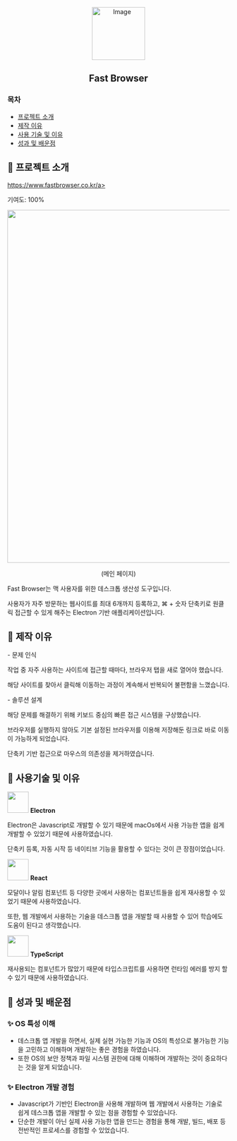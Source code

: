 <p align="center">
  <img width="120" alt="Image" src="https://github.com/user-attachments/assets/91ce632e-607e-4083-ad4f-e82a0e6a1225" />
</p>
<h2 align="center">Fast Browser</h1>

### 목차
- [프로젝트 소개](#프로젝트-소개)
- [제작 이유](#프로젝트-소개)
- [사용 기술 및 이유](#프로젝트-소개)
- [성과 및 배운점](#프로젝트-소개)

## 📍 프로젝트 소개
<a href="https://www.fastbrowser.co.kr" target="blank">https://www.fastbrowser.co.kr/a>
<p>기여도: 100%</p>
<p align="center">
  <img src="https://github.com/user-attachments/assets/868243e2-4b3f-46dc-bbf4-9c64b1b487b9" width="800"/>
</p>
<p align="center">(메인 페이지)</p>
<p>Fast Browser는 맥 사용자를 위한 데스크톱 생산성 도구입니다.</p>
<p>사용자가 자주 방문하는 웹사이트를 최대 6개까지 등록하고, ⌘ + 숫자 단축키로 원클릭 접근할 수 있게 해주는 Electron 기반 애플리케이션입니다.</p>

## 📍 제작 이유
<p>- 문제 인식</p>
<p>작업 중 자주 사용하는 사이트에 접근할 때마다, 브라우저 탭을 새로 열어야 했습니다.</p>
<p>해당 사이트를 찾아서 클릭해 이동하는 과정이 계속해서 반복되어 불편함을 느꼈습니다.</p>
<p>- 솔루션 설계</p>
<p>해당 문제를 해결하기 위해 키보드 중심의 빠른 접근 시스템을 구상했습니다.</p>
<p>브라우저를 실행하지 않아도 기본 설정된 브라우저를 이용해 저장해둔 링크로 바로 이동이 가능하게 되었습니다.</p>
<p>단축키 기반 접근으로 마우스의 의존성을 제거하였습니다.</p>

## 📍 사용기술 및 이유
<p>
  <img src="https://github.com/user-attachments/assets/f1ba31c5-3f7c-4e10-a0db-1a8a4e8bf310" width="48">
  <strong>Electron</strong>
</p>
<p>Electron은 Javascript로 개발할 수 있기 때문에 macOs에서 사용 가능한 앱을 쉽게 개발할 수 있었기 때문에 사용하였습니다.</p>
<p>단축키 등록, 자동 시작 등 네이티브 기능을 활용할 수 있다는 것이 큰 장점이었습니다.</p>
<p>
  <img src="https://github.com/user-attachments/assets/89603035-d261-4175-b670-6f53879bb53e" width="48">
  <strong>React</strong>
</p>
<p>모달이나 알림 컴포넌트 등 다양한 곳에서 사용하는 컴포넌트들을 쉽게 재사용할 수 있었기 때문에 사용하였습니다.</p>
<p>또한, 웹 개발에서 사용하는 기술을 데스크톱 앱을 개발할 때 사용할 수 있어 학습에도 도움이 된다고 생각했습니다.</p>
<p>
  <img src="https://github.com/user-attachments/assets/6a9b273e-d93a-40f9-8a9e-3a956bc2648b" width="48">
  <strong>TypeScript</strong>
</p>
<p>재사용되는 컴포넌트가 많았기 때문에 타입스크립트를 사용하면 런타임 에러를 방지 할 수 있기 때문에 사용하였습니다.</p>


## 📍 성과 및 배운점

### ✨ OS 특성 이해
<ul>
  <li>데스크톱 앱 개발을 하면서, 실제 실현 가능한 기능과 OS의 특성으로 불가능한 기능을 고민하고 이해하며 개발하는 좋은 경험을 하였습니다.</li>
  <li>또한 OS의 보안 정책과 파일 시스템 권한에 대해 이해하며 개발하는 것이 중요하다는 것을 알게 되었습니다.</li>
</ul>

### ✨ Electron 개발 경험
<ul>
  <li>Javascript가 기반인 Electron을 사용해 개발하며 웹 개발에서 사용하는 기술로 쉽게 데스크톱 앱을 개발할 수 있는 점을 경험할 수 있었습니다.</li>
  <li>단순한 개발이 아닌 실제 사용 가능한 앱을 만드는 경험을 통해 개발, 빌드, 배포 등 전반적인 프로세스를 경험할 수 있었습니다.</li>
</ul>
